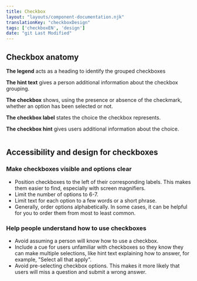 ```yaml
---
title: Checkbox
layout: "layouts/component-documentation.njk"
translationKey: "checkboxDesign"
tags: ['checkboxEN', 'design']
date: "git Last Modified"
---
```


## Checkbox anatomy

**The legend** acts as a heading to identify the grouped checkboxes

**The hint text** gives a person additional information about the checkbox grouping.

**The checkbox** shows, using the presence or absence of the checkmark, whether an option has been selected or not.

**The checkbox label** states the choice the checkbox represents.

**The checkbox hint** gives users additional information about the choice.

<img class="b-sm b-gray p-400" src="/images/en/anatomy/gcds-checkbox-anatomy.svg" alt=""/>

## Accessibility and design for checkboxes

### Make checkboxes visible and options clear

- Position checkboxes to the left of their corresponding labels. This makes them easier to find, especially with screen magnifiers.
- Limit the number of options to 6-7.
- Limit text for each option to a few words or a short phrase.
- Generally, order options alphabetically. In some cases, it can be helpful for you to order them from most to least common.

### Help people understand how to use checkboxes

- Avoid assuming a person will know how to use a checkbox.
- Include a cue for users unfamiliar with checkboxes so they know they can make multiple selections, like hint text explaining how to answer, for example, "Select all that apply".
- Avoid pre-selecting checkbox options. This makes it more likely that users will miss a question and submit a wrong answer.
